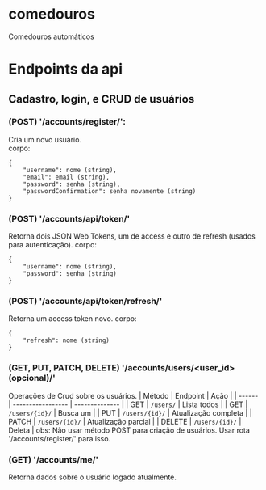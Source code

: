 # comedouros
Comedouros automáticos

# Endpoints da api  

## Cadastro, login, e CRUD de usuários  

### (POST) '/accounts/register/': 
Cria um novo usuário.  
corpo:
```
{
    "username": nome (string),
    "email": email (string),
    "password": senha (string),
    "passwordConfirmation": senha novamente (string)
}
```

### (POST) '/accounts/api/token/'
Retorna dois JSON Web Tokens, um de access e outro de refresh (usados para autenticação).
corpo:
```
{
    "username": nome (string),
    "password": senha (string)
}
```

### (POST) '/accounts/api/token/refresh/'
Retorna um access token novo.
corpo:
```
{
    "refresh": nome (string)
}
```

### (GET, PUT, PATCH, DELETE) '/accounts/users/<user_id>(opcional)/'
Operações de Crud sobre os usuários.
| Método | Endpoint          | Ação                    |
| ------ | ----------------- | --------------          |
| GET    | `/users/`         | Lista todos             |
| GET    | `/users/{id}/`    | Busca um                |
| PUT    | `/users/{id}/`    | Atualização completa    |
| PATCH  | `/users/{id}/`    | Atualização parcial     |
| DELETE | `/users/{id}/`    | Deleta                  |
obs: Não usar método POST para criação de usuários. Usar rota '/accounts/register/' para isso.

### (GET) '/accounts/me/'
Retorna dados sobre o usuário logado atualmente.